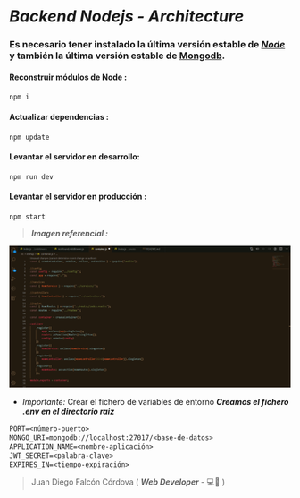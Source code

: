# ***Backend Nodejs  - Architecture***

### Es necesario tener instalado la última versión estable de [*Node*](https://nodejs.org/en/) y también la última versión estable de [Mongodb](https://www.mongodb.com/download-center/community).

#### Reconstruir módulos de Node :
```
npm i
```
#### Actualizar dependencias :
```
npm update
```
#### Levantar el servidor en desarrollo:
```
npm run dev
```
#### Levantar el servidor en producción :
```
npm start
```

> ***Imagen referencial :***

![No se ha podido cargar imagen referencial](./image/photo.png)

- *Importante:* Crear el fichero de variables de entorno
***Creamos el fichero .env en el  directorio raiz***
```
PORT=<número-puerto>
MONGO_URI=mongodb://localhost:27017/<base-de-datos>
APPLICATION_NAME=<nombre-aplicación>
JWT_SECRET=<palabra-clave>
EXPIRES_IN=<tiempo-expiración>
```
> Juan Diego Falcón Córdova ( ***Web Developer*** - :computer::man: )
